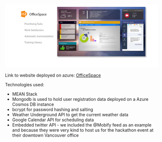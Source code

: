 
![Logo](https://github.com/travelln/officespace/blob/master/public/images/cover-02.jpg)


Link to website deployed on azure:
[OfficeSpace](http://officespace-team.azurewebsites.net)

Technologies used:
* MEAN Stack
* Mongodb is used to hold user registration data deployed on a Azure Cosmos DB instance
* bcrypt for password hashing and salting
* Weather Underground API to get the current weather data
* Google Calendar API for scheduling data
* Embedded twitter API -  we included the @Mobify feed as an example and because they were very kind to host us for the hackathon event at their downtown Vancouver office
  
